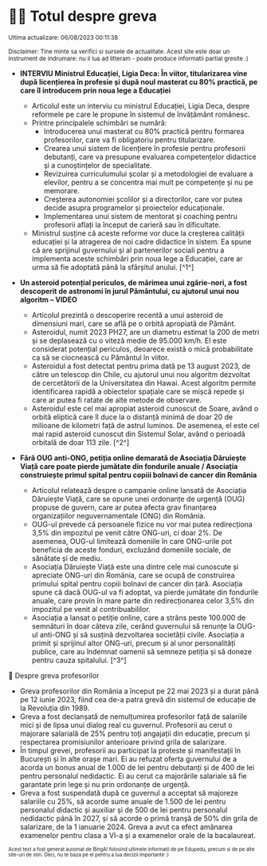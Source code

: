 # 👩‍🏫 Totul despre greva
<sub>Ultima actualizare: 06/08/2023 00:11:38</sub>

<sub>Disclaimer: Tine minte sa verifici si sursele de actualitate. Acest site este doar un instrument de indrumare: nu il lua ad litteram - poate produce informatii partial gresite :)</sub>

- **INTERVIU Ministrul Educației, Ligia Deca: În viitor, titularizarea vine după licențierea în profesie și după noul masterat cu 80% practică, pe care îl introducem prin noua lege a Educației**
  - Articolul este un interviu cu ministrul Educației, Ligia Deca, despre reformele pe care le propune în sistemul de învățământ românesc.
  - Printre principalele schimbări se numără:
    - Introducerea unui masterat cu 80% practică pentru formarea profesorilor, care va fi obligatoriu pentru titularizare.
    - Crearea unui sistem de licențiere în profesie pentru profesorii debutanți, care va presupune evaluarea competențelor didactice și a cunoștințelor de specialitate.
    - Revizuirea curriculumului școlar și a metodologiei de evaluare a elevilor, pentru a se concentra mai mult pe competențe și nu pe memorare.
    - Creșterea autonomiei școlilor și a directorilor, care vor putea decide asupra programelor și proiectelor educaționale.
    - Implementarea unui sistem de mentorat și coaching pentru profesorii aflați la început de carieră sau în dificultate.
  - Ministrul susține că aceste reforme vor duce la creșterea calității educației și la atragerea de noi cadre didactice în sistem. Ea spune că are sprijinul guvernului și al partenerilor sociali pentru a implementa aceste schimbări prin noua lege a Educației, care ar urma să fie adoptată până la sfârșitul anului. [^1^]

- **Un asteroid potențial periculos, de mărimea unui zgârie-nori, a fost descoperit de astronomi în jurul Pământului, cu ajutorul unui nou algoritm – VIDEO**
  - Articolul prezintă o descoperire recentă a unui asteroid de dimensiuni mari, care se află pe o orbită apropiată de Pământ.
  - Asteroidul, numit 2023 PH27, are un diametru estimat la 200 de metri și se deplasează cu o viteză medie de 95.000 km/h. El este considerat potențial periculos, deoarece există o mică probabilitate ca să se ciocnească cu Pământul în viitor.
  - Asteroidul a fost detectat pentru prima dată pe 13 august 2023, de către un telescop din Chile, cu ajutorul unui nou algoritm dezvoltat de cercetătorii de la Universitatea din Hawai. Acest algoritm permite identificarea rapidă a obiectelor spațiale care se mișcă repede și care ar putea fi ratate de alte metode de observare.
  - Asteroidul este cel mai apropiat asteroid cunoscut de Soare, având o orbită eliptică care îl duce la o distanță minimă de doar 20 de milioane de kilometri față de astrul luminos. De asemenea, el este cel mai rapid asteroid cunoscut din Sistemul Solar, având o perioadă orbitală de doar 113 zile. [^2^]

- **Fără OUG anti-ONG, petiția online demarată de Asociația Dăruiește Viață care poate pierde jumătate din fondurile anuale / Asociația construiește primul spital pentru copiii bolnavi de cancer din România**
  - Articolul relatează despre o campanie online lansată de Asociația Dăruiește Viață, care se opune unei ordonanțe de urgență (OUG) propuse de guvern, care ar putea afecta grav finanțarea organizațiilor neguvernamentale (ONG) din România.
  - OUG-ul prevede că persoanele fizice nu vor mai putea redirecționa 3,5% din impozitul pe venit către ONG-uri, ci doar 2%. De asemenea, OUG-ul limitează domeniile în care ONG-urile pot beneficia de aceste fonduri, excluzând domeniile sociale, de sănătate și de mediu.
  - Asociația Dăruiește Viață este una dintre cele mai cunoscute și apreciate ONG-uri din România, care se ocupă de construirea primului spital pentru copiii bolnavi de cancer din țară. Asociația spune că dacă OUG-ul va fi adoptat, va pierde jumătate din fondurile anuale, care provin în mare parte din redirecționarea celor 3,5% din impozitul pe venit al contribuabililor.
  - Asociația a lansat o petiție online, care a strâns peste 100.000 de semnături în doar câteva zile, cerând guvernului să renunțe la OUG-ul anti-ONG și să susțină dezvoltarea societății civile. Asociația a primit și sprijinul altor ONG-uri, precum și al unor personalități publice, care au îndemnat oamenii să semneze petiția și să doneze pentru cauza spitalului. [^3^]

🏫 Despre greva profesorilor
- Greva profesorilor din România a început pe 22 mai 2023 și a durat până pe 12 iunie 2023, fiind cea de-a patra grevă din sistemul de educație de la Revoluția din 1989.
- Greva a fost declanșată de nemulțumirea profesorilor față de salariile mici și de lipsa unui dialog real cu guvernul. Profesorii au cerut o majorare salarială de 25% pentru toți angajații din educație, precum și respectarea promisiunilor anterioare privind grila de salarizare.
- În timpul grevei, profesorii au participat la proteste și manifestații în București și în alte orașe mari. Ei au refuzat oferta guvernului de a acorda un bonus anual de 1.000 de lei pentru debutanți și de 400 de lei pentru personalul nedidactic. Ei au cerut ca majorările salariale să fie garantate prin lege și nu prin ordonanțe de urgență.
- Greva a fost suspendată după ce guvernul a acceptat să majoreze salariile cu 25%, să acorde sume anuale de 1.500 de lei pentru personalul didactic și auxiliar și de 500 de lei pentru personalul nedidactic până în 2027, și să acorde o primă tranșă de 50% din grila de salarizare, de la 1 ianuarie 2024. Greva a avut ca efect amânarea examenelor pentru clasa a VI-a și a examenelor orale de la bacalaureat.


<sub><sub>Acest text a fost generat automat de BingAI folosind ultimele informatii de pe Edupedu, precum si de pe alte site-uri de stiri. Deci, nu te baza pe el pentru a lua decizii importante :)</sub></sub>